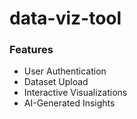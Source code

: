 # data-viz-tool

### Features
- User Authentication
- Dataset Upload
- Interactive Visualizations
- AI-Generated Insights